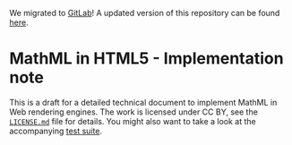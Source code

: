 We migrated to [GitLab](https://gitlab.com/mathml/)!
A updated version of this repository can be found [here](https://gitlab.com/mathml/MathMLinHTML5).

# MathML in HTML5 - Implementation note

This is a draft for a detailed technical document to implement MathML in Web
rendering engines. The work is licensed under CC BY, see the
[`LICENSE.md`](LICENSE.md) file for details. You might also want to take a look
at the accompanying
[test suite](https://github.com/MathML/MathMLinHTML5-tests).
